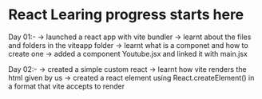# React Learing progress starts here

Day 01:-
-> launched a react app with vite bundler
-> learnt about the files and folders in the viteapp folder
-> learnt what is a componet and how to create one
-> added a component Youtube.jsx and linked it with main.jsx

Day 02:-
-> created a simple custom react
-> learnt how vite renders the html given by us
-> created a react element using React.createElement() in a format that vite accepts to render
